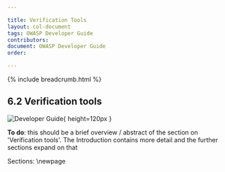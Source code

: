 ```yaml
---

title: Verification Tools
layout: col-document
tags: OWASP Developer Guide
contributors:
document: OWASP Developer Guide
order:

---
```


{% include breadcrumb.html %}

## 6.2 Verification tools

![Developer Guide](../assets/images/dg_wip.png){ height=120px }

**To do**: this should be a brief overview / abstract of the section on 'Verification tools'.
The Introduction contains more detail and the further sections expand on that

Sections:
\newpage
